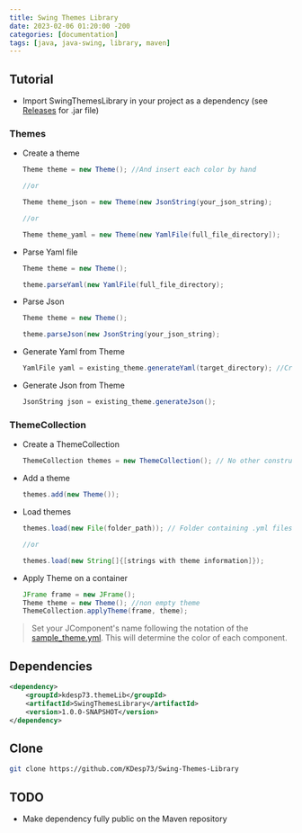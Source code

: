 ```yaml
---
title: Swing Themes Library
date: 2023-02-06 01:20:00 -200
categories: [documentation] 
tags: [java, java-swing, library, maven]
---
```


## Tutorial

* Import SwingThemesLibrary in your project as a dependency (see [Releases](https://github.com/KDesp73/Swing-Themes-Library/releases) for .jar file)

### Themes

* Create a theme

  ```java
  Theme theme = new Theme(); //And insert each color by hand

  //or

  Theme theme_json = new Theme(new JsonString(your_json_string);

  //or

  Theme theme_yaml = new Theme(new YamlFile(full_file_directory]);
  ```

* Parse Yaml file

  ```java
  Theme theme = new Theme();
  
  theme.parseYaml(new YamlFile(full_file_directory);
  ```

* Parse Json

  ```java
  Theme theme = new Theme();
  
  theme.parseJson(new JsonString(your_json_string);
  ```
  
* Generate Yaml from Theme

  ```java
  YamlFile yaml = existing_theme.generateYaml(target_directory); //Creates .yml file in [targer directory]
  ```
  
* Generate Json from Theme

  ```java
  JsonString json = existing_theme.generateJson();
  ```
  
### ThemeCollection

* Create a ThemeCollection

  ```java
  ThemeCollection themes = new ThemeCollection(); // No other constructor exists
  ```
  
* Add a theme

  ```java
  themes.add(new Theme());
  ```
  
* Load themes

  ```java
  themes.load(new File(folder_path)); // Folder containing .yml files with wanted themes
  
  //or
  
  themes.load(new String[]{[strings with theme information]});
  ```
  
* Apply Theme on a container

  ```java
  JFrame frame = new JFrame();
  Theme theme = new Theme(); //non empty theme
  ThemeCollection.applyTheme(frame, theme);
  ```

> Set your JComponent's name following the notation of the [sample_theme.yml](https://github.com/KDesp73/Swing-Themes-Library/blob/main/Samples/sample_theme.yml). This will determine the color of each component.

## Dependencies

```xml
<dependency>
    <groupId>kdesp73.themeLib</groupId>
    <artifactId>SwingThemesLibrary</artifactId>
    <version>1.0.0-SNAPSHOT</version>
</dependency>
```

## Clone

```bash
git clone https://github.com/KDesp73/Swing-Themes-Library
```

## TODO

* Make dependency fully public on the Maven repository
